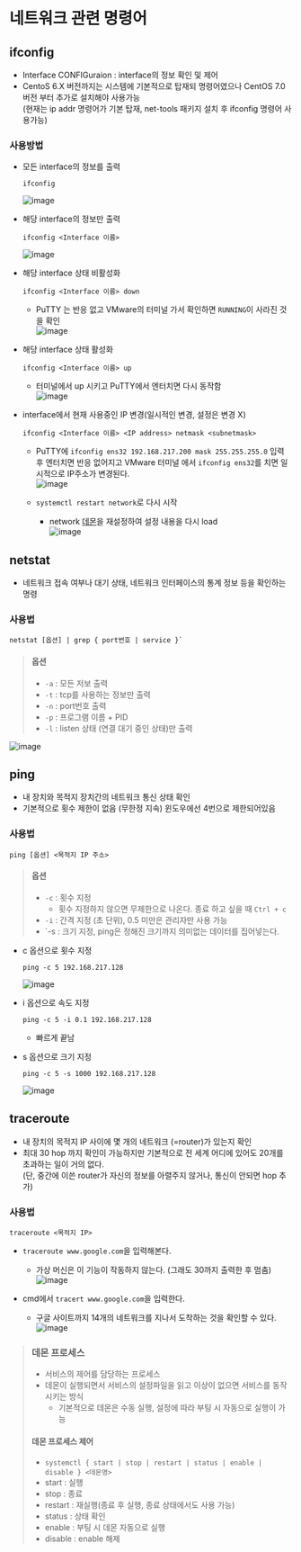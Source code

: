 
# 네트워크 관련 명령어
## ifconfig
  - Interface CONFIGuraion : interface의 정보 확인 및 제어
  - CentoS 6.X 버전까지는 시스템에 기본적으로 탑재되 명령어였으나 CentOS 7.0버전 부터 추가로 설치해야 사용가능  
(현재는 ip addr 명령어가 기본 탑재, net-tools 패키지 설치 후 ifconfig 명령어 사용가능)
### 사용방법
* 모든 interface의 정보를 출력  
  ```
  ifconfig
  ```
  ![image](https://user-images.githubusercontent.com/79209568/117428581-2d33f380-af61-11eb-8429-19e25183c1b0.png)

* 해당 interface의 정보만 출력  
  ```
  ifconfig <Interface 이름>
  ```
  
  ![image](https://user-images.githubusercontent.com/79209568/117428611-32913e00-af61-11eb-89b1-850ba1d9df59.png)

* 해당 interface 상태 비활성화
  ```
  ifconfig <Interface 이름> down
  ```
  * PuTTY 는 반응 없고 VMware의 터미널 가서 확인하면 `RUNNING`이 사라진 것을 확인  
    ![image](https://user-images.githubusercontent.com/79209568/117617574-b3da1200-b1a7-11eb-96ea-2d36e2b3f340.png)

* 해당 interface 상태 활성화
  ```
  ifconfig <Interface 이름> up
  ```
  * 터미널에서 up 시키고 PuTTY에서 엔터치면 다시 동작함  
    ![image](https://user-images.githubusercontent.com/79209568/117617754-f7cd1700-b1a7-11eb-9a21-8128ed9c50c3.png)

* interface에서 현재 사용중인 IP 변경(일시적인 변경, 설정은 변경 X)
  ```
  ifconfig <Interface 이름> <IP address> netmask <subnetmask>
  ```
  * PuTTY에 `ifconfig ens32 192.168.217.200 mask 255.255.255.0` 입력 후 엔터치면 반응 없어지고 VMware 터미널 에서 `ifconfig ens32`를 치면 일시적으로 IP주소가 변경된다.  
  ![image](https://user-images.githubusercontent.com/79209568/117618413-de789a80-b1a8-11eb-8acb-e64e0c93f54d.png)

  * `systemctl restart network`로 다시 시작
    * network [데몬](#데몬-프로세스)을 재설정하여 설정 내용을 다시 load  
  ![image](https://user-images.githubusercontent.com/79209568/117619110-d0774980-b1a9-11eb-8183-f56488c3d1f6.png)

## netstat
* 네트워크 접속 여부나 대기 상태, 네트워크 인터페이스의 통계 정보 등을 확인하는 명령
### 사용법
```
netstat [옵션] | grep { port번호 | service }`
```
> #### 옵션
> * `-a` : 모든 저보 출력
> * `-t` : tcp를 사용하는 정보만 출력
> * `-n` : port번호 출력
> * `-p` : 프로그램 이름 + PID
> * `-l` : listen 상태 (연결 대기 중인 상태)만 출력
  
![image](https://user-images.githubusercontent.com/79209568/117621170-45e41980-b1ac-11eb-8455-885a9863057f.png)

## ping
* 내 장치와 목적지 장치간의 네트워크 통신 상태 확인
* 기본적으로 횟수 제한이 없음 (무한정 지속) 윈도우에선 4번으로 제한되어있음
### 사용법
```
ping [옵션] <목적지 IP 주소>
```
> #### 옵션
> * `-c` : 횟수 지정
>   * 횟수 지정하지 않으면 무제한으로 나온다. 종료 하고 싶을 때 `Ctrl + c`
> * `-i` : 간격 지정 (초 단위), 0.5 미만은 관리자만 사용 가능
> * `-s  : 크기 지정, ping은 정해진 크기까지 의미없는 데이터를 집어넣는다.

* c 옵션으로 횟수 지정
  ```
  ping -c 5 192.168.217.128
  ```
  ![image](https://user-images.githubusercontent.com/79209568/117623532-e2a7b680-b1ae-11eb-82a5-6361e1b687c4.png)

* i 옵션으로 속도 지정
  ```
  ping -c 5 -i 0.1 192.168.217.128
  ```
  * 빠르게 끝남

* s 옵션으로 크기 지정
  ```
  ping -c 5 -s 1000 192.168.217.128
  ```
  ![image](https://user-images.githubusercontent.com/79209568/117624239-ac1e6b80-b1af-11eb-8320-d9c92878a97d.png)

## traceroute
* 내 장치의 목적지 IP 사이에 몇 개의 네트워크 (=router)가 있는지 확인
* 최대 30 hop 까지 확인이 가능하지만 기본적으로 전 세계 어디에 있어도 20개를 초과하는 일이 거의 없다.  
(단, 중간에 이쓴 router가 자신의 정보를 아렬주지 않거나, 통신이 안되면 hop 추가)
### 사용법
```
traceroute <목적지 IP>
```

* `traceroute www.google.com`을 입력해본다.
  * 가상 머신은 이 기능이 작동하지 않는다. (그래도 30까지 출력한 후 멈춤)
  ![image](https://user-images.githubusercontent.com/79209568/117625088-9c535700-b1b0-11eb-98e9-3e7deffeb501.png)

* cmd에서 `tracert www.google.com`을 입력한다.
  * 구글 사이트까지 14개의 네트워크를 지나서 도착하는 것을 확인할 수 있다.
  ![image](https://user-images.githubusercontent.com/79209568/117625257-cd338c00-b1b0-11eb-8aa6-2ce697920a33.png)


> ### 데몬 프로세스
> * 서비스의 제어를 담당하는 프로세스
> * 데몬이 실행되면서 서비스의 설정파일을 읽고 이상이 없으면 서비스를 동작시키는 방식
>   * 기본적으로 데몬은 수동 실행, 설정에 따라 부팅 시 자동으로 실행이 가능
> #### 데몬 프로세스 제어
>   * `systemctl { start | stop | restart | status | enable | disable } <데몬명>`
>   * start : 실행
>   * stop : 종료
>   * restart : 재실행(종료 후 실행, 종료 상태에서도 사용 가능)
>   * status  : 상태 확인
>   * enable : 부팅 시 데몬 자동으로 실행
>   * disable : enable 해제

